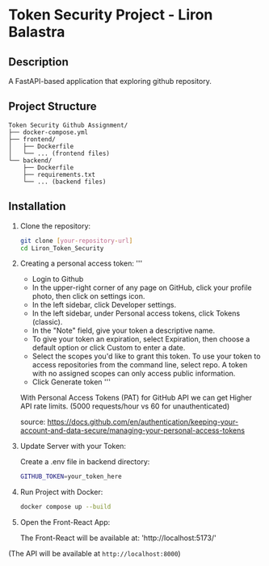 # Token Security Project - Liron Balastra

## Description

A FastAPI-based application that exploring github repository.

## Project Structure

```
Token Security Github Assignment/
├── docker-compose.yml
├── frontend/
│   ├── Dockerfile
│   └── ... (frontend files)
└── backend/
    ├── Dockerfile
    ├── requirements.txt
    └── ... (backend files)
```

## Installation

1. Clone the repository:

    ```bash
    git clone [your-repository-url]
    cd Liron_Token_Security
    ```

2. Creating a personal access token:
    '''
    - Login to Github
    - In the upper-right corner of any page on GitHub, click your profile photo, then click on settings icon.
    - In the left sidebar, click Developer settings.
    - In the left sidebar, under Personal access tokens, click Tokens (classic).
    - In the "Note" field, give your token a descriptive name.
    - To give your token an expiration, select Expiration, then choose a default option or click Custom to enter a date.
    - Select the scopes you'd like to grant this token. To use your token to access repositories from the command line, select repo. A token with no assigned scopes can only access public information.
    - Click Generate token
    '''
    
    With Personal Access Tokens (PAT) for GitHub API we can get Higher API rate limits. (5000 requests/hour vs 60 for unauthenticated)

    source: https://docs.github.com/en/authentication/keeping-your-account-and-data-secure/managing-your-personal-access-tokens

4. Update Server with your Token:

   Create a .env file in backend directory:
    ```bash
    GITHUB_TOKEN=your_token_here
    ```
   
5. Run Project with Docker:

    ```bash
    docker compose up --build
    ```
6. Open the Front-React App:

   The Front-React will be available at: 'http://localhost:5173/'
   
(The API will be available at `http://localhost:8000`)


